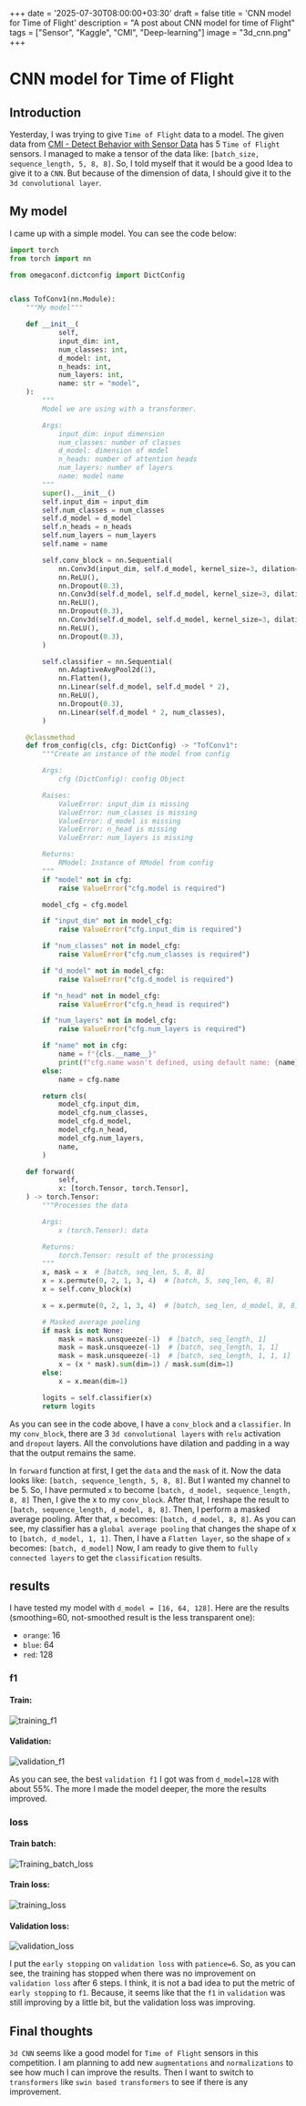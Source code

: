 +++
date = '2025-07-30T08:00:00+03:30'
draft = false
title = 'CNN model for Time of Flight'
description = "A post about CNN model for time of Flight"
tags = ["Sensor", "Kaggle", "CMI", "Deep-learning"]
image = "3d_cnn.png"
+++

# CNN model for Time of Flight

## Introduction

Yesterday, I was trying to give `Time of Flight` data to a model.
The given data from
[CMI - Detect Behavior with Sensor Data](https://www.kaggle.com/competitions/cmi-detect-behavior-with-sensor-data)
has 5 `Time of Flight` sensors.
I managed to make a tensor of the data like: `[batch_size, sequence_length, 5, 8, 8]`.
So, I told myself that it would be a good Idea to give it to a `CNN`.
But because of the dimension of data, I should give it to the `3d convolutional layer`.

## My model

I came up with a simple model.
You can see the code below:

```python
import torch
from torch import nn

from omegaconf.dictconfig import DictConfig


class TofConv1(nn.Module):
    """My model"""

    def __init__(
            self,
            input_dim: int,
            num_classes: int,
            d_model: int,
            n_heads: int,
            num_layers: int,
            name: str = "model",
    ):
        """
        Model we are using with a transformer.

        Args:
            input_dim: input dimension
            num_classes: number of classes
            d_model: dimension of model
            n_heads: number of attention heads
            num_layers: number of layers
            name: model name
        """
        super().__init__()
        self.input_dim = input_dim
        self.num_classes = num_classes
        self.d_model = d_model
        self.n_heads = n_heads
        self.num_layers = num_layers
        self.name = name

        self.conv_block = nn.Sequential(
            nn.Conv3d(input_dim, self.d_model, kernel_size=3, dilation=1, padding=1),
            nn.ReLU(),
            nn.Dropout(0.3),
            nn.Conv3d(self.d_model, self.d_model, kernel_size=3, dilation=2, padding=2),
            nn.ReLU(),
            nn.Dropout(0.3),
            nn.Conv3d(self.d_model, self.d_model, kernel_size=3, dilation=4, padding=4),
            nn.ReLU(),
            nn.Dropout(0.3),
        )

        self.classifier = nn.Sequential(
            nn.AdaptiveAvgPool2d(1),
            nn.Flatten(),
            nn.Linear(self.d_model, self.d_model * 2),
            nn.ReLU(),
            nn.Dropout(0.3),
            nn.Linear(self.d_model * 2, num_classes),
        )

    @classmethod
    def from_config(cls, cfg: DictConfig) -> "TofConv1":
        """Create an instance of the model from config

        Args:
            cfg (DictConfig): config Object

        Raises:
            ValueError: input_dim is missing
            ValueError: num_classes is missing
            ValueError: d_model is missing
            ValueError: n_head is missing
            ValueError: num_layers is missing

        Returns:
            RModel: Instance of RModel from config
        """
        if "model" not in cfg:
            raise ValueError("cfg.model is required")

        model_cfg = cfg.model

        if "input_dim" not in model_cfg:
            raise ValueError("cfg.input_dim is required")

        if "num_classes" not in model_cfg:
            raise ValueError("cfg.num_classes is required")

        if "d_model" not in model_cfg:
            raise ValueError("cfg.d_model is required")

        if "n_head" not in model_cfg:
            raise ValueError("cfg.n_head is required")

        if "num_layers" not in model_cfg:
            raise ValueError("cfg.num_layers is required")

        if "name" not in cfg:
            name = f"{cls.__name__}"
            print(f"cfg.name wasn't defined, using default name: {name}")
        else:
            name = cfg.name

        return cls(
            model_cfg.input_dim,
            model_cfg.num_classes,
            model_cfg.d_model,
            model_cfg.n_head,
            model_cfg.num_layers,
            name,
        )

    def forward(
            self,
            x: [torch.Tensor, torch.Tensor],
    ) -> torch.Tensor:
        """Processes the data

        Args:
            x (torch.Tensor): data

        Returns:
            torch.Tensor: result of the processing
        """
        x, mask = x  # [batch, seq_len, 5, 8, 8]
        x = x.permute(0, 2, 1, 3, 4)  # [batch, 5, seq_len, 8, 8]
        x = self.conv_block(x)

        x = x.permute(0, 2, 1, 3, 4)  # [batch, seq_len, d_model, 8, 8]

        # Masked average pooling
        if mask is not None:
            mask = mask.unsqueeze(-1)  # [batch, seq_length, 1]
            mask = mask.unsqueeze(-1)  # [batch, seq_length, 1, 1]
            mask = mask.unsqueeze(-1)  # [batch, seq_length, 1, 1, 1]
            x = (x * mask).sum(dim=1) / mask.sum(dim=1)
        else:
            x = x.mean(dim=1)

        logits = self.classifier(x)
        return logits

```

As you can see in the code above, I have a `conv_block` and a `classifier`.
In my `conv_block`, there are 3 `3d convolutional layers` with `relu` activation and `dropout` layers.
All the convolutions have dilation and padding in a way that the output remains the same.

In `forward` function at first, I get the `data` and the `mask` of it.
Now the data looks like: `[batch, sequence_length, 5, 8, 8]`.
But I wanted my channel to be 5.
So, I have permuted `x` to become `[batch, d_model, sequence_length, 8, 8]`
Then, I give the x to my `conv_block`.
After that, I reshape the result to `[batch, sequence_length, d_model, 8, 8]`.
Then, I perform a masked average pooling.
After that, `x` becomes: `[batch, d_model, 8, 8]`.
As you can see, my classifier has a `global average pooling` that changes the shape of x
to `[batch, d_model, 1, 1]`.
Then, I have a `Flatten layer`, so the shape of `x` becomes: `[batch, d_model]`
Now, I am ready to give them to `fully connected layers` to get the `classification` results.

## results

I have tested my model with `d_model = [16, 64, 128]`.
Here are the results (smoothing=60, not-smoothed result is the less transparent one):

* `orange`: 16
* `blue`: 64
* `red`: 128

### f1

#### Train:

![training_f1](training_f1.svg)

#### Validation:

![validation_f1](validation_f1.svg)

As you can see, the best `validation f1` I got was from `d_model=128`
with about 55%.
The more I made the model deeper, the more the results improved.

### loss

#### Train batch:

![Training_batch_loss](training_batch_loss.svg)

#### Train loss:

![training_loss](training_loss.svg)

#### Validation loss:

![validation_loss](validation_loss.svg)

I put the `early stopping` on `validation loss` with `patience=6`.
So, as you can see, the training has stopped when there was
no improvement on `validation loss` after 6 steps.
I think, it is not a bad idea to put the metric of `early stopping`
to `f1`.
Because, it seems like that the `f1` in `validation` was still improving
by a little bit, but the validation loss was improving.

## Final thoughts

`3d CNN` seems like a good model for `Time of Flight` sensors in this
competition.
I am planning to add new `augmentations` and `normalizations` to see
how much I can improve the results.
Then I want to switch to `transformers` like `swin based transformers`
to see if there is any improvement.